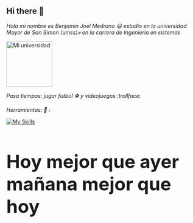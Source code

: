 ## Hi there 👋


*Hola mi nombre es Benjamin Joel Medrano :smiley: estudio en la universidad Mayor de San Simon (umss):fist: en la carrera de Ingenieria en sistemas*


<img src="https://yt3.googleusercontent.com/ytc/AIdro_kBVqGn-PautfZs3UW8F-q5-5K8x4zGwnIY2Ng6WScasw=s900-c-k-c0x00ffffff-no-rj" alt="Mi universidad" width="120"/>

*Pasa tiempos: jugar futbol :soccer: y videojuegos :trollface:*

*Herramientas: :file_folder: :*

[![My Skills](https://skillicons.dev/icons?i=java,github,powershell)](https://skillicons.dev)


<h1 style="font-size: 48px;">Hoy mejor que ayer mañana mejor que hoy  </h1>



